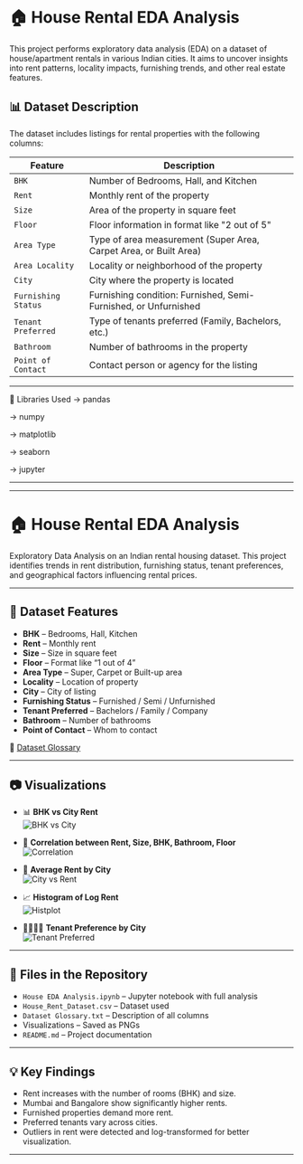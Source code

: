 # 🏠 House Rental EDA Analysis

This project performs exploratory data analysis (EDA) on a dataset of house/apartment rentals in various Indian cities. It aims to uncover insights into rent patterns, locality impacts, furnishing trends, and other real estate features.

## 📊 Dataset Description

The dataset includes listings for rental properties with the following columns:

| Feature            | Description                                                                 |
|--------------------|-----------------------------------------------------------------------------|
| `BHK`              | Number of Bedrooms, Hall, and Kitchen                                        |
| `Rent`             | Monthly rent of the property                                                 |
| `Size`             | Area of the property in square feet                                          |
| `Floor`            | Floor information in format like "2 out of 5"                                |
| `Area Type`        | Type of area measurement (Super Area, Carpet Area, or Built Area)            |
| `Area Locality`    | Locality or neighborhood of the property                                     |
| `City`             | City where the property is located                                           |
| `Furnishing Status`| Furnishing condition: Furnished, Semi-Furnished, or Unfurnished              |
| `Tenant Preferred` | Type of tenants preferred (Family, Bachelors, etc.)                          |
| `Bathroom`         | Number of bathrooms in the property                                          |
| `Point of Contact` | Contact person or agency for the listing                                     |

---

🧰 Libraries Used
-> pandas

-> numpy

-> matplotlib

-> seaborn

-> jupyter

---

---

# 🏠 House Rental EDA Analysis

Exploratory Data Analysis on an Indian rental housing dataset. This project identifies trends in rent distribution, furnishing status, tenant preferences, and geographical factors influencing rental prices.

---

## 📌 Dataset Features

- **BHK** – Bedrooms, Hall, Kitchen
- **Rent** – Monthly rent
- **Size** – Size in square feet
- **Floor** – Format like “1 out of 4”
- **Area Type** – Super, Carpet or Built-up area
- **Locality** – Location of property
- **City** – City of listing
- **Furnishing Status** – Furnished / Semi / Unfurnished
- **Tenant Preferred** – Bachelors / Family / Company
- **Bathroom** – Number of bathrooms
- **Point of Contact** – Whom to contact

📄 [Dataset Glossary](https://github.com/MohithKumar8897/House-EDA-Analysis/blob/main/Dataset%20Glossary.txt)

---

## 📷 Visualizations

- 📊 **BHK vs City Rent**  
  ![BHK vs City](https://github.com/MohithKumar8897/House-EDA-Analysis/blob/main/BHK%20vs%20city.png?raw=true)

- 🧮 **Correlation between Rent, Size, BHK, Bathroom, Floor**  
  ![Correlation](https://github.com/MohithKumar8897/House-EDA-Analysis/blob/main/Correlation%20of%20rent%2Csize%2CBHKmbathroom%20and%20original_floor.png?raw=true)

- 🌆 **Average Rent by City**  
  ![City vs Rent](https://github.com/MohithKumar8897/House-EDA-Analysis/blob/main/Groupby%20city%20and%20rent.png?raw=true)

- 📈 **Histogram of Log Rent**  
  ![Histplot](https://github.com/MohithKumar8897/House-EDA-Analysis/blob/main/Histplot%20of%20log%20rent.png?raw=true)

- 👨‍👩‍👧‍👦 **Tenant Preference by City**  
  ![Tenant Preferred](https://github.com/MohithKumar8897/House-EDA-Analysis/blob/main/Tenant%20prefered%20vs%20city.png?raw=true)

---

## 📂 Files in the Repository

- `House EDA Analysis.ipynb` – Jupyter notebook with full analysis
- `House_Rent_Dataset.csv` – Dataset used
- `Dataset Glossary.txt` – Description of all columns
- Visualizations – Saved as PNGs
- `README.md` – Project documentation

---

## 💡 Key Findings

- Rent increases with the number of rooms (BHK) and size.
- Mumbai and Bangalore show significantly higher rents.
- Furnished properties demand more rent.
- Preferred tenants vary across cities.
- Outliers in rent were detected and log-transformed for better visualization.

---


